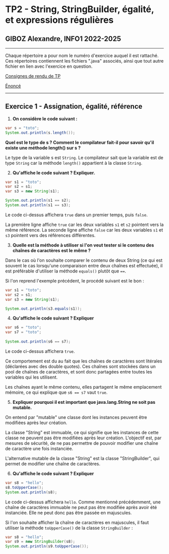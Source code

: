 # TP2 - String, StringBuilder, égalité, et expressions régulières
## GIBOZ Alexandre, INFO1 2022-2025
***

Chaque répertoire a pour nom le numéro d'exercice auquel il est rattaché. 
Ces répertoires contiennent les fichiers ".java" associés, ainsi que tout autre fichier en lien avec l'exercice en question.

[Consignes de rendu de TP](https://monge.univ-mlv.fr/ens/IR/IR1/2022-2023/Java/index.php)

[Énoncé](https://monge.univ-mlv.fr/ens/IR/IR1/2022-2023/Java/td02.php)
***

## Exercice 1 - Assignation, égalité, référence

1. **On considère le code suivant :**
```java
var s = "toto";
System.out.println(s.length());
```

**Quel est le type de s ? Comment le compilateur fait-il pour savoir qu'il existe une méthode length() sur s ?**

Le type de la variable s est `String`. 
Le compilateur sait que la variable est de type `String` car la méthode `length()` appartient à la classe `String`.

2. **Qu'affiche le code suivant ? Expliquer.**
```java
var s1 = "toto";
var s2 = s1;
var s3 = new String(s1);

System.out.println(s1 == s2);
System.out.println(s1 == s3);
```

Le code ci-dessus affichera `true` dans un premier temps, puis `false`.

La première ligne affiche `true` car les deux variables `s1` et `s2` pointent vers la même référence.
La seconde ligne affiche `false` car les deux variables `s1` et `s3` pointent vers des références différentes.

3. **Quelle est la méthode à utiliser si l'on veut tester si le contenu des chaînes de caractères est le même ?**

Dans le cas où l'on souhaite comparer le contenu de deux String (ce qui est souvent le cas lorsqu'une comparaison entre deux chaînes est effectuée), il est préférable d'utiliser la méthode `equals()` plutôt que `==`.

Si l'on reprend l'exemple précédent, le procédé suivant est le bon :
```java
var s1 = "toto";
var s2 = s1;
var s3 = new String(s1);

System.out.println(s3.equals(s1));
```

4. **Qu'affiche le code suivant ? Expliquer**
```java
var s6 = "toto";
var s7 = "toto";
    
System.out.println(s6 == s7);
```

Le code ci-dessus affichera `true`.

Ce comportement est du au fait que les chaînes de caractères sont litérales (déclarées avec des double quotes). 
Ces chaînes sont stockées dans un pool de chaînes de caractères, et sont donc partagées entre toutes les variables qui les utilisent.

Les chaînes ayant le même contenu, elles partagent le même emplacement mémoire, ce qui explique que `s6 == s7` vaut `true`.

5. **Expliquer pourquoi il est important que java.lang.String ne soit pas mutable.**

On entend par "mutable" une classe dont les instances peuvent être modifiées après leur création.

La classe "String" est immuable, ce qui signifie que les instances de cette classe ne peuvent pas être modifiées après leur création.
L'objectif est, par mesures de sécurité, de ne pas permettre de pouvoir modifier une chaîne de caractère une fois instanciée.

L'alternative mutable de la classe "String" est la classe "StringBuilder", qui permet de modifier une chaîne de caractères.

6. **Qu'affiche le code suivant ? Expliquer**
```java
var s8 = "hello";
s8.toUpperCase();
System.out.println(s8);
```

Le code ci-dessus affichera `hello`. 
Comme mentionné précédemment, une chaîne de caractères immuable ne peut pas être modifiée après avoir été instanciée. Elle ne peut donc pas être passée en majuscules.

Si l'on souhaite afficher la chaîne de caractères en majuscules, il faut utiliser la méthode `toUpperCase()` de la classe `StringBuilder` :
```java
var s8 = "hello";
var s9 = new StringBuilder(s8);
System.out.println(s9.toUpperCase());
```
